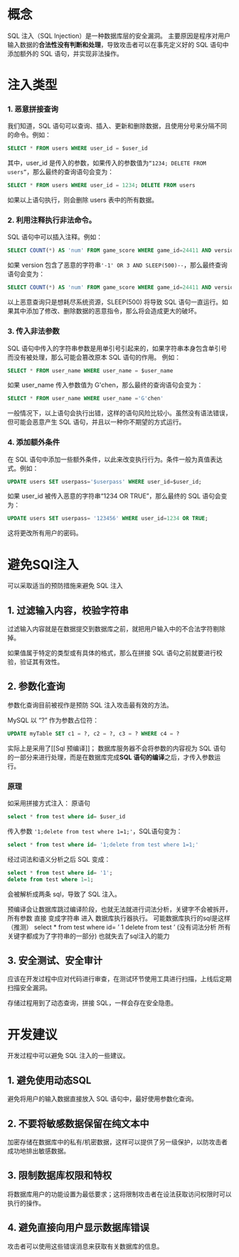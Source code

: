 # 概念
SQL 注入（SQL Injection）是一种数据库层的安全漏洞。
主要原因是程序对用户输入数据的**合法性没有判断和处理**，导致攻击者可以在事先定义好的 SQL 语句中添加额外的 SQL 语句，并实现非法操作。

# 注入类型
### 1. 恶意拼接查询

我们知道，SQL 语句可以查询、插入、更新和删除数据，且使用分号来分隔不同的命令。例如：
```sql
SELECT * FROM users WHERE user_id = $user_id
```

其中，user_id 是传入的参数，如果传入的参数值为`“1234; DELETE FROM users”`，那么最终的查询语句会变为：
```sql
SELECT * FROM users WHERE user_id = 1234; DELETE FROM users
```

如果以上语句执行，则会删除 users 表中的所有数据。  

### 2. 利用注释执行非法命令。

SQL 语句中可以插入注释。例如：  
```sql
SELECT COUNT(*) AS 'num' FROM game_score WHERE game_id=24411 AND version=$version
```

如果 version 包含了恶意的字符串`'-1' OR 3 AND SLEEP(500)--`，那么最终查询语句会变为：

```sql
SELECT COUNT(*) AS 'num' FROM game_score WHERE game_id=24411 AND version='-1' OR 3 AND SLEEP(500)--
```

以上恶意查询只是想耗尽系统资源，SLEEP(500) 将导致 SQL 语句一直运行。如果其中添加了修改、删除数据的恶意指令，那么将会造成更大的破坏。

### 3. 传入非法参数

SQL 语句中传入的字符串参数是用单引号引起来的，如果字符串本身包含单引号而没有被处理，那么可能会篡改原本 SQL 语句的作用。 例如：  
```sql
SELECT * FROM user_name WHERE user_name = $user_name
```

如果 user_name 传入参数值为 G'chen，那么最终的查询语句会变为：  
```sql
SELECT * FROM user_name WHERE user_name ='G'chen'
```

一般情况下，以上语句会执行出错，这样的语句风险比较小。虽然没有语法错误，但可能会恶意产生 SQL 语句，并且以一种你不期望的方式运行。

### 4. 添加额外条件

在 SQL 语句中添加一些额外条件，以此来改变执行行为。条件一般为真值表达式。例如：
```sql
UPDATE users SET userpass='$userpass' WHERE user_id=$user_id;
```

如果 user_id 被传入恶意的字符串“1234 OR TRUE”，那么最终的 SQL 语句会变为：
```sql
UPDATE users SET userpass= '123456' WHERE user_id=1234 OR TRUE;
```
这将更改所有用户的密码。

# 避免SQl注入
可以采取适当的预防措施来避免 SQL 注入

## 1. 过滤输入内容，校验字符串

过滤输入内容就是在数据提交到数据库之前，就把用户输入中的不合法字符剔除掉。
  
如果值属于特定的类型或有具体的格式，那么在拼接 SQL 语句之前就要进行校验，验证其有效性。

## 2. 参数化查询

参数化查询目前被视作是预防 SQL 注入攻击最有效的方法。
 
MySQL 以 “?” 作为参数占位符：
```sql
UPDATE myTable SET c1 = ?, c2 = ?, c3 = ? WHERE c4 = ?
```
实际上是采用了[[Sql 预编译]]；
数据库服务器不会将参数的内容视为 SQL 语句的一部分来进行处理，而是在数据库完成**SQL 语句的编译**之后，才传入参数运行。

### 原理
如采用拼接方式注入：
原语句
```sql
select * from test where id= $user_id
```

传入参数 `'1;delete from test where 1=1;'`，SQL语句变为：

```sql
select * from test where id= '1;delete from test where 1=1;'
```

经过词法和语义分析之后 SQL 变成：
```sql
select * from test where id= '1';
delete from test where 1=1;
```
会被解析成两条 sql，导致了 SQL 注入。

预编译会让数据库跳过编译阶段，也就无法就进行词法分析，关键字不会被拆开，所有参数 直接 变成字符串 进入 数据库执行器执行。
可能数据库执行的sql是这样（推测）
select * from test where id= ’ 1 delete from test ’
(没有词法分析 所有关键字都成为了字符串的一部分)
也就失去了sql注入的能力


## 3. 安全测试、安全审计

应该在开发过程中应对代码进行审查，在测试环节使用工具进行扫描，上线后定期扫描安全漏洞。

存储过程用到了动态查询，拼接 SQL，一样会存在安全隐患。

# 开发建议
开发过程中可以避免 SQL 注入的一些建议。  

## 1. 避免使用动态SQL

避免将用户的输入数据直接放入 SQL 语句中，最好使用参数化查询。  

## 2. 不要将敏感数据保留在纯文本中

加密存储在数据库中的私有/机密数据，这样可以提供了另一级保护，以防攻击者成功地排出敏感数据。  

## 3. 限制数据库权限和特权

将数据库用户的功能设置为最低要求；这将限制攻击者在设法获取访问权限时可以执行的操作。  

## 4. 避免直接向用户显示数据库错误

攻击者可以使用这些错误消息来获取有关数据库的信息。